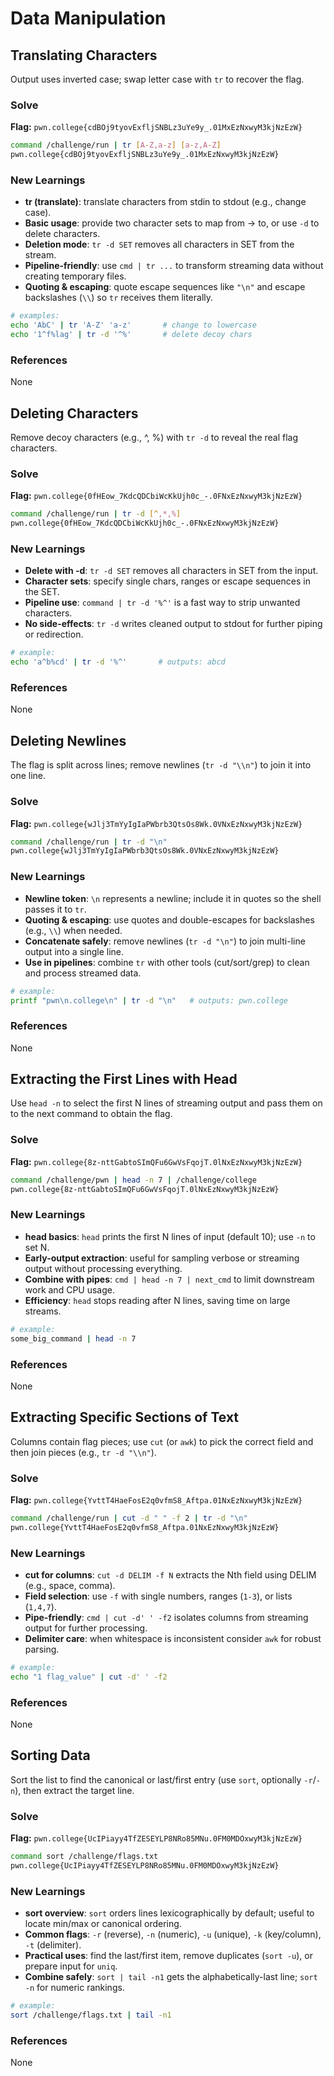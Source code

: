 # Data Manipulation

## Translating Characters
Output uses inverted case; swap letter case with `tr` to recover the flag.

### Solve
**Flag:** `pwn.college{cdBOj9tyovExfljSNBLz3uYe9y_.01MxEzNxwyM3kjNzEzW}`

```bash
command /challenge/run | tr [A-Z,a-z] [a-z,A-Z]
pwn.college{cdBOj9tyovExfljSNBLz3uYe9y_.01MxEzNxwyM3kjNzEzW}
```

### New Learnings
- **tr (translate)**: translate characters from stdin to stdout (e.g., change case).
- **Basic usage**: provide two character sets to map from -> to, or use `-d` to delete characters.
- **Deletion mode**: `tr -d SET` removes all characters in SET from the stream.
- **Pipeline-friendly**: use `cmd | tr ...` to transform streaming data without creating temporary files.
- **Quoting & escaping**: quote escape sequences like `"\n"` and escape backslashes (`\\`) so `tr` receives them literally.

```bash
# examples:
echo 'AbC' | tr 'A-Z' 'a-z'       # change to lowercase
echo '1^f%lag' | tr -d '^%'       # delete decoy chars
```

### References 
None

## Deleting Characters
Remove decoy characters (e.g., ^, %) with `tr -d` to reveal the real flag characters.

### Solve
**Flag:** `pwn.college{0fHEow_7KdcQDCbiWcKkUjh0c_-.0FNxEzNxwyM3kjNzEzW}`

```bash
command /challenge/run | tr -d [^,*,%]
pwn.college{0fHEow_7KdcQDCbiWcKkUjh0c_-.0FNxEzNxwyM3kjNzEzW}
```

### New Learnings
- **Delete with -d**: `tr -d SET` removes all characters in SET from the input.
- **Character sets**: specify single chars, ranges or escape sequences in the SET.
- **Pipeline use**: `command | tr -d '%^'` is a fast way to strip unwanted characters.
- **No side-effects**: `tr -d` writes cleaned output to stdout for further piping or redirection.

```bash
# example:
echo 'a^b%cd' | tr -d '%^'       # outputs: abcd
```

### References 
None

## Deleting Newlines
The flag is split across lines; remove newlines (`tr -d "\\n"`) to join it into one line.

### Solve
**Flag:** `pwn.college{wJlj3TmYyIgIaPWbrb3QtsOs8Wk.0VNxEzNxwyM3kjNzEzW}`

```bash
command /challenge/run | tr -d "\n"
pwn.college{wJlj3TmYyIgIaPWbrb3QtsOs8Wk.0VNxEzNxwyM3kjNzEzW}
```

### New Learnings
- **Newline token**: `\n` represents a newline; include it in quotes so the shell passes it to `tr`.
- **Quoting & escaping**: use quotes and double-escapes for backslashes (e.g., `\\`) when needed.
- **Concatenate safely**: remove newlines (`tr -d "\n"`) to join multi-line output into a single line.
- **Use in pipelines**: combine `tr` with other tools (cut/sort/grep) to clean and process streamed data.

```bash
# example:
printf "pwn\n.college\n" | tr -d "\n"   # outputs: pwn.college
```

### References 
None

## Extracting the First Lines with Head
Use `head -n` to select the first N lines of streaming output and pass them on to the next command to obtain the flag.

### Solve
**Flag:** `pwn.college{8z-nttGabtoSImQFu6GwVsFqojT.0lNxEzNxwyM3kjNzEzW}`

```bash
command /challenge/pwn | head -n 7 | /challenge/college
pwn.college{8z-nttGabtoSImQFu6GwVsFqojT.0lNxEzNxwyM3kjNzEzW}
```

### New Learnings
- **head basics**: `head` prints the first N lines of input (default 10); use `-n` to set N.
- **Early-output extraction**: useful for sampling verbose or streaming output without processing everything.
- **Combine with pipes**: `cmd | head -n 7 | next_cmd` to limit downstream work and CPU usage.
- **Efficiency**: `head` stops reading after N lines, saving time on large streams.

```bash
# example:
some_big_command | head -n 7
```

### References 
None

## Extracting Specific Sections of Text
Columns contain flag pieces; use `cut` (or `awk`) to pick the correct field and then join pieces (e.g., `tr -d "\\n"`).

### Solve
**Flag:** `pwn.college{YvttT4HaeFosE2q0vfmS8_Aftpa.01NxEzNxwyM3kjNzEzW}`

```bash
command /challenge/run | cut -d " " -f 2 | tr -d "\n"
pwn.college{YvttT4HaeFosE2q0vfmS8_Aftpa.01NxEzNxwyM3kjNzEzW}
```

### New Learnings
- **cut for columns**: `cut -d DELIM -f N` extracts the Nth field using DELIM (e.g., space, comma).
- **Field selection**: use `-f` with single numbers, ranges (`1-3`), or lists (`1,4,7`).
- **Pipe-friendly**: `cmd | cut -d' ' -f2` isolates columns from streaming output for further processing.
- **Delimiter care**: when whitespace is inconsistent consider `awk` for robust parsing.

```bash
# example:
echo "1 flag_value" | cut -d' ' -f2
```

### References 
None

## Sorting Data
Sort the list to find the canonical or last/first entry (use `sort`, optionally `-r`/`-n`), then extract the target line.

### Solve
**Flag:** `pwn.college{UcIPiayy4TfZESEYLP8NRo85MNu.0FM0MDOxwyM3kjNzEzW}`

```bash
command sort /challenge/flags.txt
pwn.college{UcIPiayy4TfZESEYLP8NRo85MNu.0FM0MDOxwyM3kjNzEzW}
```

### New Learnings
- **sort overview**: `sort` orders lines lexicographically by default; useful to locate min/max or canonical ordering.
- **Common flags**: `-r` (reverse), `-n` (numeric), `-u` (unique), `-k` (key/column), `-t` (delimiter).
- **Practical uses**: find the last/first item, remove duplicates (`sort -u`), or prepare input for `uniq`.
- **Combine safely**: `sort | tail -n1` gets the alphabetically-last line; `sort -n` for numeric rankings.

```bash
# example:
sort /challenge/flags.txt | tail -n1
```

### References 
None
